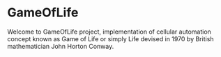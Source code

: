 # GameOfLife
Welcome to GameOfLife project, implementation of cellular automation concept known as Game of Life or simply Life devised in 1970 by British mathematician John Horton Conway.


